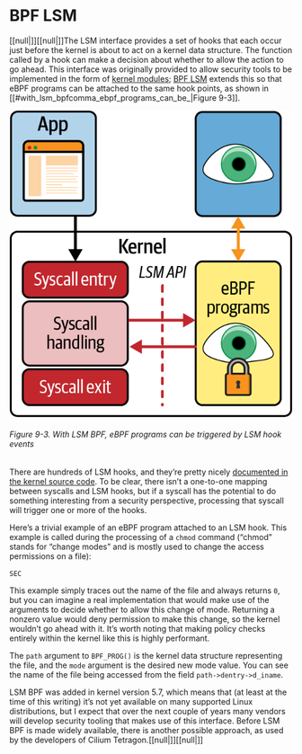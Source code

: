 # BPF LSM

[[null|]][[null|]]The LSM interface provides a set of hooks that each occur just before the kernel is about to act on a kernel data structure. The function called by a hook can make a decision about whether to allow the action to go ahead. This interface was originally provided to allow security tools to be implemented in the form of [kernel modules](https://oreil.ly/mF_OD); [BPF LSM](https://oreil.ly/KzaMT) extends this so that eBPF programs can be attached to the same hook points, as shown in [[#with_lsm_bpfcomma_ebpf_programs_can_be_|Figure 9-3]].

![With LSM BPF, eBPF programs can be triggered by LSM hook events](/Learning%20eBPF%20Programming%20the%20Linux%20Kernel%20for%20Enhanced%20Observability,%20Networking,%20and%20Security%20(Liz%20Rice)%20(Z-Library)/images/lebp_0903.png)

###### Figure 9-3. With LSM BPF, eBPF programs can be triggered by LSM hook events

There are hundreds of LSM hooks, and they’re pretty nicely [documented in the kernel source code](https://oreil.ly/dO8jT). To be clear, there isn’t a one-to-one mapping between syscalls and LSM hooks, but if a syscall has the potential to do something interesting from a security perspective, processing that syscall will trigger one or more of the hooks.

Here’s a trivial example of an eBPF program attached to an LSM hook. This example is called during the processing of a `chmod` command (“chmod” stands for “change modes” and is mostly used to change the access permissions on a file):

    SEC

This example simply traces out the name of the file and always returns `0`, but you can imagine a real implementation that would make use of the arguments to decide whether to allow this change of mode. Returning a nonzero value would deny permission to make this change, so the kernel wouldn’t go ahead with it. It’s worth noting that making policy checks entirely within the kernel like this is highly performant.

The `path` argument to `BPF_PROG()` is the kernel data structure representing the file, and the `mode` argument is the desired new mode value. You can see the name of the file being accessed from the field `path->dentry->d_iname`.

LSM BPF was added in kernel version 5.7, which means that (at least at the time of this writing) it’s not yet available on many supported Linux distributions, but I expect that over the next couple of years many vendors will develop security tooling that makes use of this interface. Before LSM BPF is made widely available, there is another possible approach, as used by the developers of Cilium Tetragon.[[null|]][[null|]]